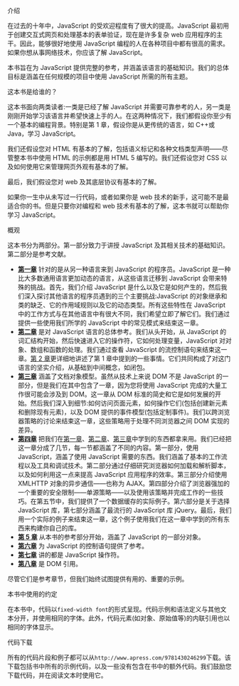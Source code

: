 介绍

在过去的十年中，JavaScript 的受欢迎程度有了很大的提高。JavaScript 最初用于创建交互式网页和处理基本的表单验证，现在是许多复杂 web 应用程序的主干。因此，能够很好地使用 JavaScript 编程的人在各种项目中都有很高的需求。如果你想从事网络技术，你应该了解 JavaScript。

本书旨在为 JavaScript 提供完整的参考，并涵盖该语言的基础知识。我们的总体目标是涵盖在任何规模的项目中使用 JavaScript 所需的所有主题。

这本书是给谁的？

这本书面向两类读者:一类是已经了解 JavaScript 并需要可靠参考的人，另一类是刚刚开始学习该语言并希望快速上手的人。在这两种情况下，我们都假设你至少有一个基本的编程背景。特别是第 1 章，假设你是从更传统的语言，如 C++或 Java，学习 JavaScript。

我们还假设您对 HTML 有基本的了解，包括语义标记和各种文档类型声明——尽管整本书中使用 HTML 的示例都是用 HTML 5 编写的。我们还假设您对 CSS 以及如何使用它来管理网页外观有基本的了解。

最后，我们假设您对 web 及其底层协议有基本的了解。

如果你一生中从未写过一行代码，或者如果你是 web 技术的新手，这可能不是最适合你的书。但是只要你对编程和 web 技术有基本的了解，这本书就可以帮助你学习 JavaScript。

概观

这本书分为两部分。第一部分致力于讲授 JavaScript 及其相关技术的基础知识。第二部分是参考文献。

*   **[第一章](1.html)** 针对的是从另一种语言来到 JavaScript 的程序员。JavaScript 是一种比大多数通用语言更加动态的语言，从这些语言迁移到 JavaScript 会带来特殊的挑战。首先，我们介绍 JavaScript 是什么以及它是如何产生的，然后我们深入探讨其他语言的程序员遇到的三个主要挑战:JavaScript 的对象继承和类的缺乏、它的作用域规则以及它的动态类型。所有这些特性在 JavaScript 中的工作方式与在其他语言中有很大不同，我们希望立即了解它们。我们通过提供一些使用我们所学的 JavaScript 中的常见模式来结束这一章。
*   **[第二章](2.html)** 是对 JavaScript 语言的总体参考。我们从头开始，从 JavaScript 的词汇结构开始，然后快速进入它的操作符，它如何处理变量，JavaScript 对对象、数组和函数的处理。我们通过查看 JavaScript 的流控制语句来结束这一章。[第 2 章](2.html)更详细地讲述了第 1 章中提到的一些事情。它们共同构成了对这门语言的坚实介绍，从基础到中间概念，如闭包。
*   **[第三章](3.html)** 涵盖了文档对象模型。虽然从技术上来说 DOM 不是 JavaScript 的一部分，但是我们在其中包含了一章，因为您将使用 JavaScript 完成的大量工作很可能会涉及到 DOM。这一章从 DOM 标准的简史和它是如何发展的开始。然后我们深入到细节:如何访问页面元素，如何操作它们(包括创建新元素和删除现有元素)，以及 DOM 提供的事件模型(包括定制事件)。我们以跨浏览器策略的讨论来结束这一章，这些策略用于处理不同浏览器之间 DOM 实现的差异。
*   **[第四章](4.html)** 把我们在[第一章](1.html)、[第二章](2.html)、[第三章](3.html)中学到的东西都拿来用。我们已经把这一章分成了几节，每一节都涵盖了不同的内容。第一部分，使用 JavaScript，涵盖了使用 JavaScript 需要的东西。我们涵盖了基本的工作流程以及工具和调试技术。第二部分通过仔细研究浏览器如何加载和解析脚本，以及如何利用这一点来提高 JavaScript 应用程序的效率。第三部分介绍使用 XMLHTTP 对象的异步通信——也称为 AJAX。第四部分介绍了浏览器强加的一个重要的安全限制——单源策略——以及使用该策略并完成工作的一些技巧。在第五节中，我们提供了一个数据缓存的实际例子。第六部分是关于选择 JavaScript 库，第七部分涵盖了最流行的 JavaScript 库 jQuery。最后，我们用一个实际的例子来结束这一章，这个例子使用我们在这一章中学到的所有东西来构建你自己的库。
*   **[第 5 章](5.html)** 从本书的参考部分开始，涵盖了 JavaScript 的一部分对象。
*   **[第六章](6.html)** 为 JavaScript 的控制语句提供了参考。
*   **[第七章](7.html)** 讲的都是 JavaScript 操作符。
*   **[第八章](8.html)** 是 DOM 引用。

尽管它们是参考章节，但我们始终试图提供有用的、重要的示例。

本书中使用的约定

在本书中，代码以`fixed-width font`的形式呈现。代码示例和语法定义与其他文本分开，并使用相同的字体。此外，代码元素(如对象、原始值等)的内联引用也以相同的字体显示。

代码下载

所有的代码片段和例子都可以从`http://www.apress.com/9781430246299`下载。该下载包括书中所有的示例代码，以及一些没有包含在书中的额外代码。我们鼓励您下载代码，并在阅读文本时使用它。